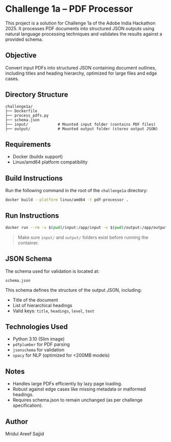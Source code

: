 # Challenge 1a – PDF Processor

This project is a solution for Challenge 1a of the Adobe India Hackathon 2025. It processes PDF documents into structured JSON outputs using natural language processing techniques and validates the results against a provided schema.

## Objective

Convert input PDFs into structured JSON containing document outlines, including titles and heading hierarchy, optimized for large files and edge cases.

## Directory Structure

```
challenge1a/
├── Dockerfile
├── process_pdfs.py
├── schema.json
├── input/             # Mounted input folder (contains PDF files)
├── output/            # Mounted output folder (stores output JSON)
```

## Requirements

- Docker (buildx support)
- Linux/amd64 platform compatibility

## Build Instructions

Run the following command in the root of the `challenge1a` directory:

```bash
docker build --platform linux/amd64 -t pdf-processor .
```

## Run Instructions

```bash
docker run --rm -v $(pwd)/input:/app/input -v $(pwd)/output:/app/output pdf-processor
```

> Make sure `input/` and `output/` folders exist before running the container.

## JSON Schema

The schema used for validation is located at:

```
schema.json
```

This schema defines the structure of the output JSON, including:

- Title of the document
- List of hierarchical headings
- Valid keys: `title`, `headings`, `level`, `text`

## Technologies Used

- Python 3.10 (Slim image)
- `pdfplumber` for PDF parsing
- `jsonschema` for validation
- `spacy` for NLP (optimized for <200MB models)

## Notes

- Handles large PDFs efficiently by lazy page loading.
- Robust against edge cases like missing metadata or malformed headings.
- Requires schema.json to remain unchanged (as per challenge specification).

## Author

Mridul 
Areef 
Sajjid